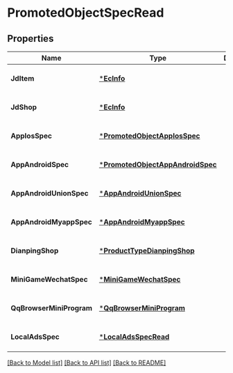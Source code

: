 # PromotedObjectSpecRead

## Properties
Name | Type | Description | Notes
------------ | ------------- | ------------- | -------------
**JdItem** | [***EcInfo**](ec_info.md) |  | [optional] [default to null]
**JdShop** | [***EcInfo**](ec_info.md) |  | [optional] [default to null]
**AppIosSpec** | [***PromotedObjectAppIosSpec**](promoted_object_app_ios_spec.md) |  | [optional] [default to null]
**AppAndroidSpec** | [***PromotedObjectAppAndroidSpec**](promoted_object_app_android_spec.md) |  | [optional] [default to null]
**AppAndroidUnionSpec** | [***AppAndroidUnionSpec**](app_android_union_spec.md) |  | [optional] [default to null]
**AppAndroidMyappSpec** | [***AppAndroidMyappSpec**](app_android_myapp_spec.md) |  | [optional] [default to null]
**DianpingShop** | [***ProductTypeDianpingShop**](product_type_dianping_shop.md) |  | [optional] [default to null]
**MiniGameWechatSpec** | [***MiniGameWechatSpec**](mini_game_wechat_spec.md) |  | [optional] [default to null]
**QqBrowserMiniProgram** | [***QqBrowserMiniProgram**](qq_browser_mini_program.md) |  | [optional] [default to null]
**LocalAdsSpec** | [***LocalAdsSpecRead**](local_ads_spec_read.md) |  | [optional] [default to null]

[[Back to Model list]](../README.md#documentation-for-models) [[Back to API list]](../README.md#documentation-for-api-endpoints) [[Back to README]](../README.md)


